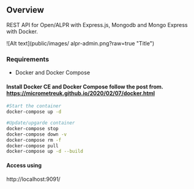## Overview 
REST API for Open/ALPR with Express.js, Mongodb and Mongo Express with Docker.

![Alt text](public/images/ alpr-admin.png?raw=true "Title")



### Requirements
- Docker and Docker Compose

#### Install Docker CE and Docker Compose follow the post from. https://micrometreuk.github.io/2020/02/07/docker.html

``` bash
#Start the container
docker-compose up -d               
```
``` bash
#Update/upgarde container  
docker-compose stop
docker-compose down -v
docker-compose rm -f
docker-compose pull
docker-compose up -d --build
```
#### Access using
http://localhost:9091/

